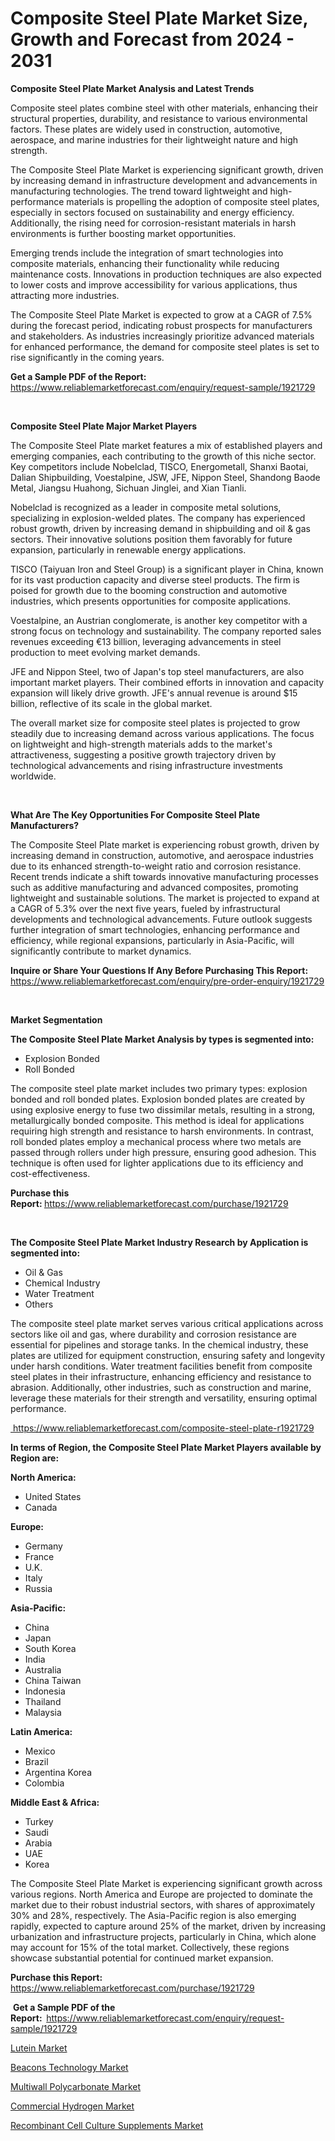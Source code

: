 <p><h1>Composite Steel Plate Market Size, Growth and Forecast from 2024 - 2031</h1></p><p><strong>Composite Steel Plate Market Analysis and Latest Trends</strong></p>
<p><p>Composite steel plates combine steel with other materials, enhancing their structural properties, durability, and resistance to various environmental factors. These plates are widely used in construction, automotive, aerospace, and marine industries for their lightweight nature and high strength.</p><p>The Composite Steel Plate Market is experiencing significant growth, driven by increasing demand in infrastructure development and advancements in manufacturing technologies. The trend toward lightweight and high-performance materials is propelling the adoption of composite steel plates, especially in sectors focused on sustainability and energy efficiency. Additionally, the rising need for corrosion-resistant materials in harsh environments is further boosting market opportunities.</p><p>Emerging trends include the integration of smart technologies into composite materials, enhancing their functionality while reducing maintenance costs. Innovations in production techniques are also expected to lower costs and improve accessibility for various applications, thus attracting more industries.</p><p>The Composite Steel Plate Market is expected to grow at a CAGR of 7.5% during the forecast period, indicating robust prospects for manufacturers and stakeholders. As industries increasingly prioritize advanced materials for enhanced performance, the demand for composite steel plates is set to rise significantly in the coming years.</p></p>
<p><strong>Get a Sample PDF of the Report:&nbsp;</strong> <a href="https://www.reliablemarketforecast.com/enquiry/request-sample/1921729?utm_campaign=1108&utm_medium=2&utm_source=Github&utm_content=ia&utm_term=14112024&utm_id=composite-steel-plate">https://www.reliablemarketforecast.com/enquiry/request-sample/1921729</a></p>
<p>&nbsp;</p>
<p><strong>Composite Steel Plate Major Market Players</strong></p>
<p><p>The Composite Steel Plate market features a mix of established players and emerging companies, each contributing to the growth of this niche sector. Key competitors include Nobelclad, TISCO, Energometall, Shanxi Baotai, Dalian Shipbuilding, Voestalpine, JSW, JFE, Nippon Steel, Shandong Baode Metal, Jiangsu Huahong, Sichuan Jinglei, and Xian Tianli. </p><p>Nobelclad is recognized as a leader in composite metal solutions, specializing in explosion-welded plates. The company has experienced robust growth, driven by increasing demand in shipbuilding and oil & gas sectors. Their innovative solutions position them favorably for future expansion, particularly in renewable energy applications.</p><p>TISCO (Taiyuan Iron and Steel Group) is a significant player in China, known for its vast production capacity and diverse steel products. The firm is poised for growth due to the booming construction and automotive industries, which presents opportunities for composite applications. </p><p>Voestalpine, an Austrian conglomerate, is another key competitor with a strong focus on technology and sustainability. The company reported sales revenues exceeding €13 billion, leveraging advancements in steel production to meet evolving market demands. </p><p>JFE and Nippon Steel, two of Japan's top steel manufacturers, are also important market players. Their combined efforts in innovation and capacity expansion will likely drive growth. JFE's annual revenue is around $15 billion, reflective of its scale in the global market.</p><p>The overall market size for composite steel plates is projected to grow steadily due to increasing demand across various applications. The focus on lightweight and high-strength materials adds to the market's attractiveness, suggesting a positive growth trajectory driven by technological advancements and rising infrastructure investments worldwide.</p></p>
<p>&nbsp;</p>
<p><strong>What Are The Key Opportunities For Composite Steel Plate Manufacturers?</strong></p>
<p><p>The Composite Steel Plate market is experiencing robust growth, driven by increasing demand in construction, automotive, and aerospace industries due to its enhanced strength-to-weight ratio and corrosion resistance. Recent trends indicate a shift towards innovative manufacturing processes such as additive manufacturing and advanced composites, promoting lightweight and sustainable solutions. The market is projected to expand at a CAGR of 5.3% over the next five years, fueled by infrastructural developments and technological advancements. Future outlook suggests further integration of smart technologies, enhancing performance and efficiency, while regional expansions, particularly in Asia-Pacific, will significantly contribute to market dynamics.</p></p>
<p><strong>Inquire or Share Your Questions If Any Before Purchasing This Report:</strong> <a href="https://www.reliablemarketforecast.com/enquiry/pre-order-enquiry/1921729?utm_campaign=1108&utm_medium=2&utm_source=Github&utm_content=ia&utm_term=14112024&utm_id=composite-steel-plate">https://www.reliablemarketforecast.com/enquiry/pre-order-enquiry/1921729</a></p>
<p>&nbsp;</p>
<p><strong>Market Segmentation</strong></p>
<p><strong>The Composite Steel Plate Market Analysis by types is segmented into:</strong></p>
<p><ul><li>Explosion Bonded</li><li>Roll Bonded</li></ul></p>
<p><p>The composite steel plate market includes two primary types: explosion bonded and roll bonded plates. Explosion bonded plates are created by using explosive energy to fuse two dissimilar metals, resulting in a strong, metallurgically bonded composite. This method is ideal for applications requiring high strength and resistance to harsh environments. In contrast, roll bonded plates employ a mechanical process where two metals are passed through rollers under high pressure, ensuring good adhesion. This technique is often used for lighter applications due to its efficiency and cost-effectiveness.</p></p>
<p><strong>Purchase this Report:&nbsp;</strong><a href="https://www.reliablemarketforecast.com/purchase/1921729?utm_campaign=1108&utm_medium=2&utm_source=Github&utm_content=ia&utm_term=14112024&utm_id=composite-steel-plate">https://www.reliablemarketforecast.com/purchase/1921729</a></p>
<p>&nbsp;</p>
<p><strong>The Composite Steel Plate Market Industry Research by Application is segmented into:</strong></p>
<p><ul><li>Oil & Gas</li><li>Chemical Industry</li><li>Water Treatment</li><li>Others</li></ul></p>
<p><p>The composite steel plate market serves various critical applications across sectors like oil and gas, where durability and corrosion resistance are essential for pipelines and storage tanks. In the chemical industry, these plates are utilized for equipment construction, ensuring safety and longevity under harsh conditions. Water treatment facilities benefit from composite steel plates in their infrastructure, enhancing efficiency and resistance to abrasion. Additionally, other industries, such as construction and marine, leverage these materials for their strength and versatility, ensuring optimal performance.</p></p>
<p><a href="https://www.reliablemarketforecast.com/composite-steel-plate-r1921729?utm_campaign=1108&utm_medium=2&utm_source=Github&utm_content=ia&utm_term=14112024&utm_id=composite-steel-plate">&nbsp;https://www.reliablemarketforecast.com/composite-steel-plate-r1921729</a></p>
<p><strong>In terms of Region, the Composite Steel Plate Market Players available by Region are:</strong></p>
<p>
    <p> <strong> North America: </strong>
        <ul>
            <li>United States</li>
            <li>Canada</li>
        </ul>
        </p> 
    <p> <strong> Europe: </strong>
        <ul>
            <li>Germany</li>
            <li>France</li>
            <li>U.K.</li>
            <li>Italy</li>
            <li>Russia</li>
        </ul>
        </p> 
    <p> <strong> Asia-Pacific: </strong>
        <ul>
            <li>China</li>
            <li>Japan</li>
            <li>South Korea</li>
            <li>India</li>
            <li>Australia</li>
            <li>China Taiwan</li>
            <li>Indonesia</li>
            <li>Thailand</li>
            <li>Malaysia</li>
        </ul>
        </p> 
    <p> <strong> Latin America: </strong>
        <ul>
            <li>Mexico</li>
            <li>Brazil</li>
            <li>Argentina Korea</li>
            <li>Colombia</li>
        </ul>
        </p> 
    <p> <strong> Middle East & Africa: </strong>
        <ul>
            <li>Turkey</li>
            <li>Saudi</li>
            <li>Arabia</li>
            <li>UAE</li>
            <li>Korea</li>
        </ul>
    </p>
    </p>
<p><p>The Composite Steel Plate Market is experiencing significant growth across various regions. North America and Europe are projected to dominate the market due to their robust industrial sectors, with shares of approximately 30% and 28%, respectively. The Asia-Pacific region is also emerging rapidly, expected to capture around 25% of the market, driven by increasing urbanization and infrastructure projects, particularly in China, which alone may account for 15% of the total market. Collectively, these regions showcase substantial potential for continued market expansion.</p></p>
<p><strong>Purchase this Report: </strong><a href="https://www.reliablemarketforecast.com/purchase/1921729?utm_campaign=1108&utm_medium=2&utm_source=Github&utm_content=ia&utm_term=14112024&utm_id=composite-steel-plate">https://www.reliablemarketforecast.com/purchase/1921729</a></p>
<p>&nbsp;<strong>Get a Sample PDF of the Report:&nbsp;&nbsp;</strong><a href="https://www.reliablemarketforecast.com/enquiry/request-sample/1921729?utm_campaign=1108&utm_medium=2&utm_source=Github&utm_content=ia&utm_term=14112024&utm_id=composite-steel-plate">https://www.reliablemarketforecast.com/enquiry/request-sample/1921729</a></p>
<p><strong></strong></p>
<p><p><a href="https://www.linkedin.com/pulse/top-trends-transforming-lutein-market-2024-2031-yaymarket-ozyre?utm_campaign=1108&utm_medium=2&utm_source=Github&utm_content=ia&utm_term=14112024&utm_id=composite-steel-plate">Lutein Market</a></p><p><a href="https://issuu.com/reportprime-2/docs/beacons-technology-market-size-2030_175c2ddd115c58?utm_campaign=1108&utm_medium=2&utm_source=Github&utm_content=ia&utm_term=14112024&utm_id=composite-steel-plate">Beacons Technology Market</a></p><p><a href="https://www.linkedin.com/pulse/multiwall-polycarbonate-market-global-regional-analysis-2024-lgome?utm_campaign=1108&utm_medium=2&utm_source=Github&utm_content=ia&utm_term=14112024&utm_id=composite-steel-plate">Multiwall Polycarbonate Market</a></p><p><a href="https://github.com/CliffMedina6/Market-Research-Report-List-7/blob/main/commercial-hydrogen-market.md?utm_campaign=1108&utm_medium=2&utm_source=Github&utm_content=ia&utm_term=14112024&utm_id=composite-steel-plate">Commercial Hydrogen Market</a></p><p><a href="https://issuu.com/reportprime-2/docs/recombinant-cell-culture-supplement_dcee8d42d99c8c?utm_campaign=1108&utm_medium=2&utm_source=Github&utm_content=ia&utm_term=14112024&utm_id=composite-steel-plate">Recombinant Cell Culture Supplements Market</a></p></p>